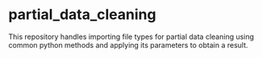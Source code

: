 # partial_data_cleaning
This repository handles importing file types for partial data cleaning using common python methods and applying its parameters to obtain a result.

